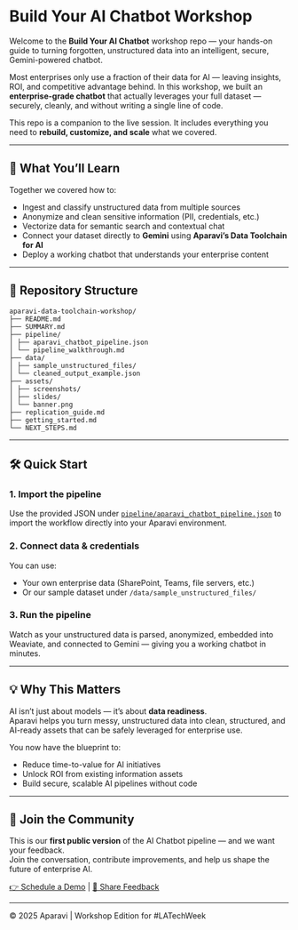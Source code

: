 # Build Your AI Chatbot Workshop

Welcome to the **Build Your AI Chatbot** workshop repo — your hands-on guide to turning forgotten, unstructured data into an intelligent, secure, Gemini-powered chatbot.

Most enterprises only use a fraction of their data for AI — leaving insights, ROI, and competitive advantage behind. In this workshop, we built an **enterprise-grade chatbot** that actually leverages your full dataset — securely, cleanly, and without writing a single line of code.

This repo is a companion to the live session. It includes everything you need to **rebuild, customize, and scale** what we covered.

---

## 🚀 What You’ll Learn
Together we covered how to:
- Ingest and classify unstructured data from multiple sources
- Anonymize and clean sensitive information (PII, credentials, etc.)
- Vectorize data for semantic search and contextual chat
- Connect your dataset directly to **Gemini** using **Aparavi’s Data Toolchain for AI**
- Deploy a working chatbot that understands your enterprise content

---

## 🧱 Repository Structure

```
aparavi-data-toolchain-workshop/
├── README.md
├── SUMMARY.md
├── pipeline/
│ ├── aparavi_chatbot_pipeline.json
│ └── pipeline_walkthrough.md
├── data/
│ ├── sample_unstructured_files/
│ └── cleaned_output_example.json
├── assets/
│ ├── screenshots/
│ ├── slides/
│ └── banner.png
├── replication_guide.md
├── getting_started.md
└── NEXT_STEPS.md
```

---

## 🛠 Quick Start

### 1. Import the pipeline
Use the provided JSON under [`pipeline/aparavi_chatbot_pipeline.json`](pipeline/aparavi_chatbot_pipeline.json) to import the workflow directly into your Aparavi environment.

### 2. Connect data & credentials
You can use:
- Your own enterprise data (SharePoint, Teams, file servers, etc.)
- Or our sample dataset under `/data/sample_unstructured_files/`

### 3. Run the pipeline
Watch as your unstructured data is parsed, anonymized, embedded into Weaviate, and connected to Gemini — giving you a working chatbot in minutes.

---

## 💡 Why This Matters
AI isn’t just about models — it’s about **data readiness**.  
Aparavi helps you turn messy, unstructured data into clean, structured, and AI-ready assets that can be safely leveraged for enterprise use.

You now have the blueprint to:
- Reduce time-to-value for AI initiatives  
- Unlock ROI from existing information assets  
- Build secure, scalable AI pipelines without code

---

## 🤝 Join the Community
This is our **first public version** of the AI Chatbot pipeline — and we want your feedback.  
Join the conversation, contribute improvements, and help us shape the future of enterprise AI.

[👉 Schedule a Demo](https://forms.office.com/Pages/ResponsePage.aspx?id=YPHQppr68kGb-Dbzab-npLj6DZbjjyNOtPi1v9yQT8BUNlZUSkE4SzZKV0NYVFFaQ0pTRVBNNUZQRy4u) | [💬 Share Feedback](#)

---

© 2025 Aparavi | Workshop Edition for #LATechWeek


